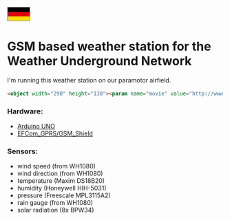[![Deutsche Seite](pics/FLAG_GERMANY.gif)](README_DE.md)

GSM based weather station for the Weather Underground Network
======
I'm running this weather station on our paramotor airfield.

```html
<object width="290" height="130"><param name="movie" value="http://www.wunderground.com/swf/pws_mini_rf_nc.swf?station=IHESSENN7&freq=&units=english&lang=EN" /><embed src="http://www.wunderground.com/swf/pws_mini_rf_nc.swf?station=IHESSENN7&freq=&units=english&lang=EN" type="application/x-shockwave-flash" width="290" height="130" /></object>
```

### Hardware:
- [Arduino UNO](https://www.arduino.cc/en/Main/ArduinoBoardUno)
- [EFCom_GPRS/GSM_Shield](http://www.elecfreaks.com/wiki/index.php?title=EFCom_GPRS/GSM_Shield)

### Sensors:
- wind speed (from WH1080)
- wind direction (from WH1080)
- temperature (Maxim DS18B20)
- humidity (Honeywell HIH-5031)
- pressure (Freescale MPL3115A2)
- rain gauge (from WH1080)
- solar radiation (8x BPW34)

